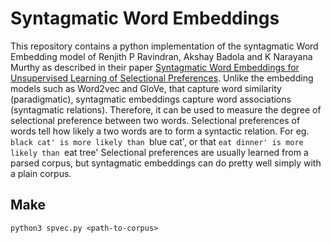 # Syntagmatic Word Embeddings
This repository contains a python implementation of the syntagmatic Word Embedding model of Renjith P Ravindran, Akshay Badola and K Narayana Murthy as described in their paper [Syntagmatic Word Embeddings for Unsupervised Learning of Selectional Preferences](http://aclanthology.org/2021.repl4nlp-1.22/).
Unlike the embedding models such as Word2vec and GloVe, that capture word similarity (paradigmatic), syntagmatic embeddings capture word associations (syntagmatic relations).
Therefore, it can be used to measure the degree of selectional preference between two words.
Selectional preferences of words tell how likely a two words are to form a syntactic relation.
For eg. `black cat' is more likely than `blue cat', or that `eat dinner' is more likely than `eat tree'
Selectional preferences are usually learned from a parsed corpus, but syntagmatic embeddings can do pretty well simply with a plain corpus.


## Make 
```
python3 spvec.py <path-to-corpus>
```
